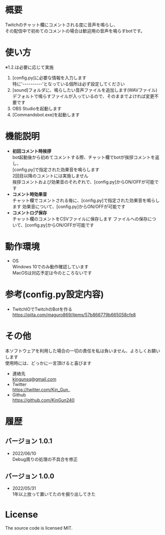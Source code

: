 # 概要
Twitchのチャット欄にコメントされる度に音声を鳴らし、  
その配信中で初めてのコメントの場合は歓迎用の音声を鳴らすbotです。

# 使い方
※1.2.は必要に応じて実施  
1. [config.py]に必要な情報を入力します  
   特に'----------'となっている個所は必ず設定してください  
2. [sound]フォルダに、鳴らしたい音声ファイルを追加します(WAVファイル)  
   デフォルトで鳴らすファイルが入っているので、そのままでよければ変更不要です
3. OBS Studioを起動します
4. [Commandsbot.exe]を起動します

# 機能説明
* **初回コメント時挨拶**  
  bot起動後から初めてコメントする際、チャット欄でbotが挨拶コメントを返し、  
  [config.py]で指定された効果音を鳴らします  
  2回目以降のコメントには実施しません  
  挨拶コメントおよび効果音のそれぞれで、[config.py]からON/OFFが可能です
* **コメント時効果音**  
  チャット欄でコメントされる毎に、[config.py]で指定された効果音を鳴らします
  効果音について、[config.py]からON/OFFが可能です
* **コメントログ保存**  
  チャット欄のコメントをCSVファイルに保存します
  ファイルへの保存について、[config.py]からON/OFFが可能です

# 動作環境
* OS  
  Windows 10でのみ動作確認しています  
  MacOSは対応予定は今のところないです

# 参考(config.py設定内容)
* TwitchIOでTwitchのBotを作る  
  https://qiita.com/maguro869/items/57b866779b665058cfe8

# その他
本ソフトウェアを利用した場合の一切の責任を私は負いません、よろしくお願いします  
使用時には、どっかに一言頂けると喜びます  
* 連絡先  
  kingunsq@gmail.com
* Twitter  
  https://twitter.com/Kin_Gun_
* Github  
  https://github.com/KinGun240

# 履歴
## バージョン 1.0.1
 - 2022/06/10  
   Debug周りの処理の不具合を修正

## バージョン 1.0.0
 - 2022/05/31  
   1年以上放って置いてたのを掘り出してきた

# License
The source code is licensed MIT.
